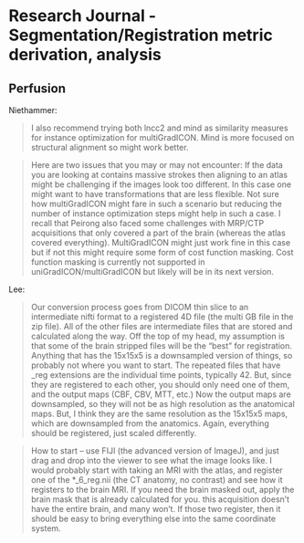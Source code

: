 # Research Journal - Segmentation/Registration metric derivation, analysis

## Perfusion

Niethammer:

> I also recommend trying both lncc2 and mind as similarity measures for instance optimization for multiGradICON. Mind is more focused on structural alignment so might work better.

> Here are two issues that you may or may not encounter:
If the data you are looking at contains massive strokes then aligning to an atlas might be challenging if the images look too different. In this case one might want to have transformations that are less flexible. Not sure how multiGradICON might fare in such a scenario but reducing the number of instance optimization steps might help in such a case.
I recall that Peirong also faced some challenges with MRP/CTP acquisitions that only covered a part of the brain (whereas the atlas covered everything). MultiGradICON might just work fine in this case but if not this might require some form of cost function masking. Cost function masking is currently not supported in uniGradICON/multiGradICON but likely will be in its next version. 

Lee:
> Our conversion process goes from DICOM thin slice to an intermediate nifti format to a registered 4D file (the multi GB file in the zip file).
All of the other files are intermediate files that are stored and calculated along the way. Off the top of my head, my assumption is that some of the brain stripped files will be the “best” for registration. Anything that has the 15x15x5 is a downsampled version of things, so probably not where you want to start.
The repeated files that have _reg extensions are the individual time points, typically 42. But, since they are registered to each other, you should only need one of them, and the output maps (CBF, CBV, MTT, etc.) Now the output maps are downsampled, so they will not be as high resolution as the anatomical maps. But, I think they are the same resolution as the 15x15x5 maps, which are downsampled from the anatomics. Again, everything should be registered, just scaled differently.

> How to start – use FIJI (the advanced version of ImageJ), and just drag and drop into the viewer to see what the image looks like.
I would probably start with taking an MRI with the atlas, and register one of the *_6_reg.nii (the CT anatomy, no contrast) and see how it registers to the brain MRI. If you need the brain masked out, apply the brain mask that is already calculated for you.  this acquisition doesn’t have the entire brain, and many won’t. If those two register, then it should be easy to bring everything else into the same coordinate system.
